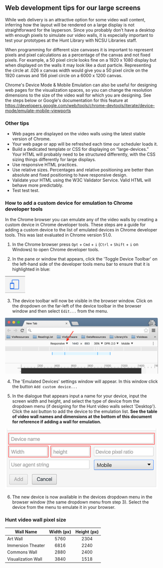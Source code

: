 Web development tips for our large screens
---
While web delivery is an attractive option for some video wall content, inferring how the layout will be rendered on a large display is not straightforward for the layperson. Since you probably don’t have a desktop with enough pixels to simulate our video walls, it is especially important to test your prototypes at the Hunt Library with NCSU Libraries staff.

When programming for different size canvases it is important to represent pixels and pixel calculations as a percentage of the canvas and not fixed pixels. For example, a 50 pixel circle looks fine on a 1920 x 1080 display but when displayed on the walls it may look like a dust particle. Representing the circle at .026 x canvas width would give you a 50 pixel circle on the 1920 canvas and 156 pixel circle on a 6000 x 1200 canvas.

Chrome's Device Mode & Mobile Emulation can also be useful for designing web pages for the visualization spaces, so you can change the resolution dimensions to the size of the video wall for which you are designing. See the steps below or Google's documentation for this feature at https://developers.google.com/web/tools/chrome-devtools/iterate/device-mode/emulate-mobile-viewports

### Other tips
* Web pages are displayed on the video walls using the latest stable version of Chrome.
* Your web page or app will be refreshed each time our scheduler loads it.
* Build a dedicated template or CSS for displaying on “large-devices.” Your HTML will probably need to be structured differently, with the CSS sizing things differently for large displays.
* Use responsive HTML practices.
* Use relative sizes. Percentages and relative positioning are better than absolute and fixed positioning to have responsive design.
* Validate your HTML using the W3C Validator Service. Valid HTML will behave more predictably.
* Test test test.

### How to add a custom device for emulation to Chrome developer tools
In the Chrome browser you can emulate any of the video walls by creating a custom device in Chrome developer tools. These steps are a guide for adding a custom device to the list of emulated devices in Chrome developer tools. This was last evaluated in Chrome version 51.0.

1. In the Chrome browser press `Opt` + `Cmd` + `i` (`Ctrl` + `Shift` + `i` on Windows) to open Chrome developer tools.

2. In the pane or window that appears, click the 'Toggle Device Toolbar' on the left-hand side of the developer tools menu bar to ensure that it is highlighted in blue:

  ![Device emulation](./deviceEmulate.png)

3. The device toolbar will now be visible in the browser window. Click on the dropdown on the far-left of the device toolbar in the browser window and then select `Edit...` from the menu.

  ![Emulated devices dropdown](./deviceDropDown.png)

4. The 'Emulated Devices' settings window will appear. In this window click the button `Add custom device...`

5. In the dialogue that appears input a name for your device, input the screen width and height, and select the type of device from the dropdown menu (if designing for the Hunt video walls select 'Desktop'). Click the `Add` button to add the device to the emulation list. **See the table of video wall names and dimensions at the bottom of this document for reference if adding a wall for emulation.**

  ![Device dropdown](./addCustomDevice.png)

6. The new device is now available in the devices dropdown menu in the browser window (the same dropdown menu from step 3). Select the device from the menu to emulate it in your browser.

### Hunt video wall pixel size

| Wall Name          | Width (px) | Height (px) |
|---                 |:---:       |:---:        |
| Art Wall           | 5760       | 2304        |
| Immersion Theater  | 6816       | 2240        |
| Commons Wall       | 2880       | 2400        |
| Visualization Wall | 3840       | 1518        |
